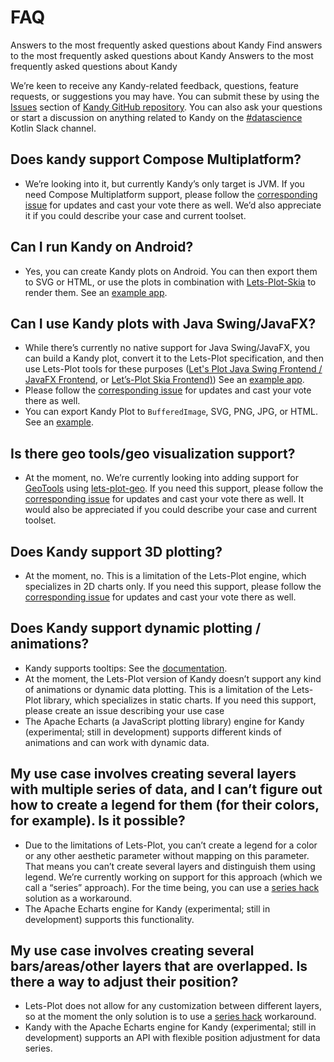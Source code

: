 # FAQ

<web-summary>
    Answers to the most frequently asked questions about Kandy
</web-summary>
<card-summary>
    Find answers to the most frequently asked questions about Kandy
</card-summary>
<link-summary>
    Answers to the most frequently asked questions about Kandy
</link-summary>


We’re keen to receive any Kandy-related feedback, questions, feature requests, or suggestions you may have. 
You can submit these by using the [Issues](https://github.com/Kotlin/kandy/issues) section of 
[Kandy GitHub repository](https://github.com/Kotlin/kandy). 
You can also ask your questions or start a discussion on anything related to Kandy 
on the [#datascience](https://slack-chats.kotlinlang.org/c/datascience?_ga=2.2771440.1927802643.1705492406-2056581211.1698239845&_gl=1*i9jk3b*_ga*MjA1NjU4MTIxMS4xNjk4MjM5ODQ1*_ga_9J976DJZ68*MTcwNTU3MjM0NC42NC4xLjE3MDU1NzIzNjUuMzkuMC4w) 
Kotlin Slack channel.


## Does kandy support Compose Multiplatform?
 * We’re looking into it, but currently Kandy’s only target is JVM. 
If you need Compose Multiplatform support, please follow the
[corresponding issue](https://github.com/Kotlin/kandy/issues/27) for updates and cast your vote there as well. 
We’d also appreciate it if you could describe your case and current toolset.


## Can I run Kandy on Android?
 * Yes, you can create Kandy plots on Android. 
You can then export them to SVG or HTML, 
or use the plots in combination with [Lets-Plot-Skia](https://github.com/JetBrains/lets-plot-skia) to render them. 
See an [example app](https://github.com/AndreiKingsley/kandy_android_skiko).

## Can I use Kandy plots with Java Swing/JavaFX?
 * While there’s currently no native support for Java Swing/JavaFX, you can build a Kandy plot, 
convert it to the Lets-Plot specification, and then use Lets-Plot tools for these purposes
([Let's Plot Java Swing Frontend / JavaFX Frontend](https://github.com/JetBrains/lets-plot-kotlin/blob/master/USAGE_BATIK_JFX_JS.md), 
or [Let’s-Plot Skia Frontend)](https://github.com/JetBrains/lets-plot-skia))
See an [example app](https://github.com/AndreiKingsley/kandy-swing-app-example).
 * Please follow the [corresponding issue](https://github.com/Kotlin/kandy/issues/283) for updates 
and cast your vote there as well.
 * You can export Kandy Plot to `BufferedImage`, SVG, PNG, JPG, or HTML. 
See an [example](https://kotlin.github.io/kandy/quick-start-guide.html#export).


## Is there geo tools/geo visualization support?
 * At the moment, no. We’re currently looking into adding support for 
[GeoTools](https://www.geotools.org/) using 
[lets-plot-geo](https://github.com/JetBrains/lets-plot-kotlin/blob/master/docs/geotools.md). 
If you need this support, please follow the [corresponding issue](https://github.com/Kotlin/kandy/issues/280) 
for updates and cast your vote there as well. 
It would also be appreciated if you could describe your case and current toolset.


## Does Kandy support 3D plotting?
 * At the moment, no. This is a limitation of the Lets-Plot engine, 
which specializes in 2D charts only. If you need this support, 
please follow the [corresponding issue](https://github.com/Kotlin/kandy/issues/209) 
for updates and cast your vote there as well.

## Does Kandy support dynamic plotting / animations?
 * Kandy supports tooltips: See the [documentation](https://kotlin.github.io/kandy/tooltips-guide.html).
 * At the moment, the Lets-Plot version of Kandy doesn’t support any kind of animations
or dynamic data plotting. This is a limitation of the Lets-Plot library,
which specializes in static charts. If you need this support,
please create an issue describing your use case 
 * The Apache Echarts (a JavaScript plotting library) engine for Kandy 
(experimental; still in development) supports different kinds of animations and can work with dynamic data.


## My use case involves creating several layers with multiple series of data, and I can’t figure out how to create a legend for them (for their colors, for example). Is it possible?

 * Due to the limitations of Lets-Plot, you can’t create a legend for a color or any other aesthetic 
parameter without mapping on this parameter. 
That means you can’t create several layers and distinguish them using legend. 
We’re currently working on support for this approach (which we call a “series” approach).
For the time being, you can use a [series hack](https://kotlin.github.io/kandy/series-hack-guide.html) 
solution as a workaround. 
 * The Apache Echarts engine for Kandy (experimental; still in development) supports this functionality.

## My use case involves creating several bars/areas/other layers that are overlapped. Is there a way to adjust their position?
 * Lets-Plot does not allow for any customization between different layers, 
so at the moment the only solution is to use a [series hack](https://kotlin.github.io/kandy/series-hack-guide.html) 
workaround.
 * Kandy with the Apache Echarts engine for Kandy (experimental; still in development) 
supports an API with flexible position adjustment for data series.
